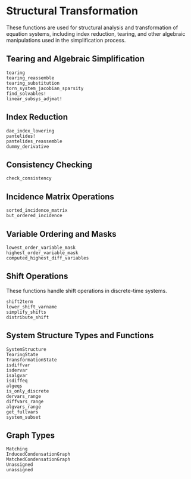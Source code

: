 # Structural Transformation

These functions are used for structural analysis and transformation of equation systems, including index reduction, tearing, and other algebraic manipulations used in the simplification process.

## Tearing and Algebraic Simplification

```@docs
tearing
tearing_reassemble
tearing_substitution
torn_system_jacobian_sparsity
find_solvables!
linear_subsys_adjmat!
```

## Index Reduction

```@docs
dae_index_lowering
pantelides!
pantelides_reassemble
dummy_derivative
```

## Consistency Checking

```@docs
check_consistency
```

## Incidence Matrix Operations

```@docs
sorted_incidence_matrix
but_ordered_incidence
```

## Variable Ordering and Masks

```@docs
lowest_order_variable_mask
highest_order_variable_mask
computed_highest_diff_variables
```

## Shift Operations

These functions handle shift operations in discrete-time systems.

```@docs
shift2term
lower_shift_varname
simplify_shifts
distribute_shift
```

## System Structure Types and Functions

```@docs
SystemStructure
TearingState
TransformationState
isdiffvar
isdervar
isalgvar
isdiffeq
algeqs
is_only_discrete
dervars_range
diffvars_range
algvars_range
get_fullvars
system_subset
```

## Graph Types

```@docs
Matching
InducedCondensationGraph
MatchedCondensationGraph
Unassigned
unassigned
```